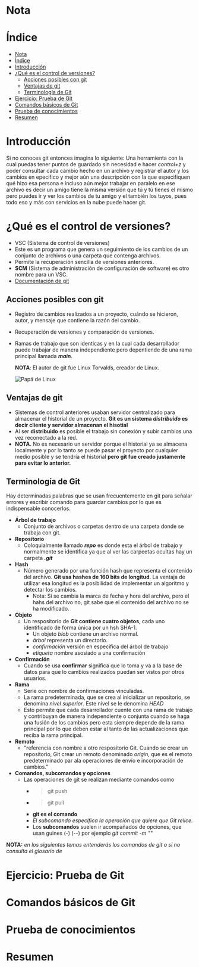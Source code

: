 # Nota

# Índice

- [Nota](#nota)
- [Índice](#índice)
- [Introducción](#introducción)
- [¿Qué es el control de versiones?](#qué-es-el-control-de-versiones)
  - [Acciones posibles con git](#acciones-posibles-con-git)
  - [Ventajas de git](#ventajas-de-git)
  - [Terminología de Git](#terminología-de-git)
- [Ejercicio: Prueba de Git](#ejercicio-prueba-de-git)
- [Comandos básicos de Git](#comandos-básicos-de-git)
- [Prueba de conocimientos](#prueba-de-conocimientos)
- [Resumen](#resumen)



# Introducción

Si no conoces git entonces imagina lo siguiente:
Una herramienta con la cual puedas tener puntos de guardado sin necesidad e hacer *control+z* y poder consultar cada cambio hecho en un archivo y registrar el autor y los cambios en epecifico y mejor aún una descripción con la que especifiquen qué hizo esa persona e incluso aún mejor trabajar en paralelo en ese archivo es decir un amigo tiene la misma versión que tú y tú tienes el mismo pero puedes ir y ver los cambios de tu amigo y el también los tuyos, pues todo eso y más con servicios en la nube puede hacer git.


# ¿Qué es el control de versiones?

- VSC (Sistema de control de versiones)
- Este es un programa que genera un seguimiento de los cambios de un conjunto de archivos o una carpeta que contenga archivos.
- Permite la recuperación sencilla de versiones anteriores.
- **SCM** (Sistema de administración de configuración de software) es otro nombre para un VSC.
- [Documentación de git](https://git-scm.com/)


## Acciones posibles con git
- Registro de cambios realizados a un proyecto, cuándo se hicieron, autor, y mensaje que contiene la razón del cambio.
- Recuperación de versiones y comparación de versiones.
- Ramas de trabajo que son identicas y en la cual cada desarrollador puede trabajar de manera independiente pero depentiende de una rama principal llamada ***main***.
  
  **NOTA**: El autor de git fue Linux Torvalds, creador de Linux.

  ![Papá de Linux](https://imagenes.elpais.com/resizer/L6qeJF-8AI_3y6oboKR2KxBI76o=/1200x0/cloudfront-eu-central-1.images.arcpublishing.com/prisa/G7XBAG3ZGD7IWLG4OT2GA4XBEM.jpg)

## Ventajas de git

- Sistemas de control anteriores usaban servidor centralizado para almacenar el historial de un proyecto. **Git es un sistema *distribuido* es decir cliente y servidor almacenan el hisotial**
- Al ser **distribuido** es posible el trabajo sin conexión y subir cambios una vez reconectado a la red.
- **NOTA.** No es necesario un servidor porque el historial ya se almacena localmente y por lo tanto se puede pasar el proyecto por cualquier medio posible y se tendría el historial **pero git fue creado justamente para evitar lo anterior.**

## Terminología de Git

Hay determinadas palabras que se usan frecuentemente en git para señalar errores y escribir comando para guardar cambios por lo que es indispensable conocerlos.

- **Árbol de trabajo**
  - Conjunto de archivos o carpetas dentro de una carpeta donde se trabaja con git.
- **Repositorio**
  - Coloquialmente llamado ***repo*** es donde esta el árbol de trabajo y normalmente se identifica ya que al ver las carpeetas ocultas hay un carpeta ***.git*** 
- **Hash**
  - Número generado por una función hash que representa el contenido del archivo. **Git usa hashes de 160 bits de longitud**. La ventaja de utilizar esa longitud es la posibilidad de implementar un algoritmo y detectar los cambios.
    - Nota: Si se cambia la marca de fecha y hora del archivo, pero el hahs del archivo no, git sabe que el contenido del archivo no se ha modificado.
- **Objeto**
  - Un respositorio de **Git contiene cuatro objetos**, cada uno identificado de forma única por un hsh SHA-1. 
    - Un objeto *blob* contiene un archivo normal.
    - *árbol* representa un directorio.
    - *confirmación* versión en especifica del árbol de trabajo
    - *etiqueta* nombre asosiado a una confirmación
- **Confirmación**
  - Cuando se usa **confirmar** significa que lo toma y va a la base de datos para que lo cambios realizados puedan ser vistos por otros usuarios.
- **Rama**
  - Serie ocn nombre de confirmaciones vinculadas.
  - La rama predeterminada, que se crea al inicializar un repositorio, se denomina *nivel superior*. Este nivel se le denomina *HEAD* 
  - Esto permite que cada desarrollador cuente con una rama de trabajo y contribuyan de manera independiente o conjunta cuando se haga una fusión de los cambios pero esta siempre depende de la rama principal por lo que deben estar al tanto de las actualizaciones que reciba la rama principal.
- **Remoto**
  - "referencia con nombre a otro respositorio Git. Cuando se crear un repositorio, Git crear un remoto denominado *origin*, que es el remoto predeterminado par ala operaciones de envío e incorporación de cambios."
- **Comandos, subcomandos y opciones**
  - Las operaciones de git se realizan mediante comandos como 
    - > git push
    - > git pull
    - **git es el comando** 
    - *El subcomando especifica la operación que quiere que Git relice.*
    - Los **subcomandos** suelen ir acompañados de opciones, que usan guines (-) (--) por ejemplo *git commit -m ""*

**NOTA:** *en los siguientes temas entenderás los comandos de git o si no consulta el glosario de*

# Ejercicio: Prueba de Git

# Comandos básicos de Git

# Prueba de conocimientos 

# Resumen

